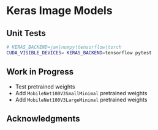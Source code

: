 # Keras Image Models

## Unit Tests

```bash
# KERAS_BACKEND=jax|numpy|tensorflow|torch
CUDA_VISIBLE_DEVICES= KERAS_BACKEND=tensorflow pytest
```

## Work in Progress

- Test pretrained weights
- Add `MobileNet100V3SmallMinimal` pretrained weights
- Add `MobileNet100V3LargeMinimal` pretrained weights

## Acknowledgments
